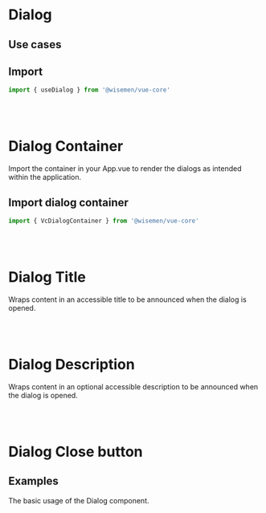# Dialog

## Use cases

<BulletList
  :items="[
    {
      description: 'When you want to confirm an action, like deleting an item.',
      variant: 'good',
    },
    {
      description: 'When the content is important but not urgent, and it could be more user-friendly as a tooltip or inline message.',
      variant: 'bad',
      link: {
        label: 'Tooltip',
        href: '/vue-core/components/tooltip/tooltip.html'
      }
    },
  ]"
/>

## Import

```ts
import { useDialog } from '@wisemen/vue-core'
```

<!-- @include: ./dialog-meta.md -->

<br>
<br>

# Dialog Container
Import the container in your App.vue to render the dialogs as intended within the application.

## Import dialog container

```ts
import { VcDialogContainer } from '@wisemen/vue-core'
```

<br>
<br>

# Dialog Title
Wraps content in an accessible title to be announced when the dialog is opened.
<!-- @include: ./dialog-title-meta.md -->

<br>
<br>

# Dialog Description
Wraps content in an optional accessible description to be announced when the dialog is opened.
<!-- @include: ./dialog-description-meta.md -->

<br>
<br>

# Dialog Close button
<!-- @include: ./dialog-close-button-meta.md -->

## Examples
The basic usage of the Dialog component.

<ComponentPreviewV1 name="dialog/basic" />